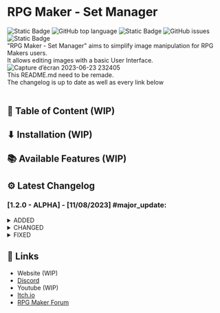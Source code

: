 # RPG Maker - Set Manager
![Static Badge](https://img.shields.io/badge/License-LGPL_v3-blue?link=https%3A%2F%2Fwww.gnu.org%2Flicenses%2Flgpl-3.0)
![GitHub top language](https://img.shields.io/github/languages/top/Hereiti/RPG-Maker-Set-Manager)
![Static Badge](https://img.shields.io/badge/Latest_Release-1.2.0-Green)
![GitHub issues](https://img.shields.io/github/issues/Hereiti/RPG-Maker-Set-Manager)
![Static Badge](https://img.shields.io/badge/Itch.io-link-red?link=https%3A%2F%2Fhereiti.itch.io%2Frpg-maker-set-manager)
<br>"RPG Maker - Set Manager" aims to simplify image manipulation for RPG Makers users.
<br>It allows editing images with a basic User Interface.
![Capture d’écran 2023-06-23 232405](https://github.com/Hereiti/RPG-Maker-Set-Manager/assets/40703838/c6809956-4128-4eb4-8f00-0f4d81db7b2d)
<br>
This README.md need to be remade.<br>
The changelog is up to date as well as every link below<br>
<br>
## 📑 Table of Content (WIP)
## ⬇ Installation (WIP)
## 📚 Available Features (WIP)

## ⚙ Latest Changelog
### [1.2.0 - ALPHA] - [11/08/2023] #major_update:
<details>
  <summary>ADDED</summary>
  - Update Checker.<br>
  - Support for multi-selection.<br>
  - `RGB` support for multi-selection.<br>
  - `HSV` support for multi-selection.<br>
  - `Flip` support for multi-selection.<br>
  - `Rotate` support for multi-selection.<br>
  - `Resize` support for multi-selection.<br>
  - `Animation` support for multi-selection.<br>
  - Dynamic Fetching of supporters and contributors lists.<br>
</details>

<details>
  <summary>CHANGED</summary>
  - Overhaul UI reworked.<br>
  - Change buttons panel into a Toolbar.<br>
  - Change the editing panel into a Toolbar.<br>
  - Preview Image will now be 300x300 instead of 160x160.<br>
  - Animation Player will now stop when clicking another cell.<br>
  - `Highlight Cell` renamed to `Highlight Cell(s)` and support multi-selection.<br>
</details>

<details>
  <summary>FIXED</summary>
  - `Saving All Together` didn't check for lowest row when saving icons sheet.<br>
  - `Format Folder to MZ` which checked for config cell size instead of calculating from the image size.<br>
  - `Format Folder to MZ` is now always enable instead of having to select a preset in Holder's Category.<br>
  - `mouseReleaseEvent` in `graphics_view` which made grid cells bounds calculation unaccurate and prevent the clickable properties.<br>
</details>

## 🔗 Links
- Website (WIP)<br>
- <a href="https://discord.gg/hnbg4rVqdS">Discord</a>
- Youtube (WIP)<br>
- <a href="https://hereiti.itch.io/rpg-maker-set-manager">Itch.io</a>
- <a href="forums.rpgmakerweb.com/index.php?threads/rpg-maker-set-manager-v1-0-5.158012/">RPG Maker Forum</a>
